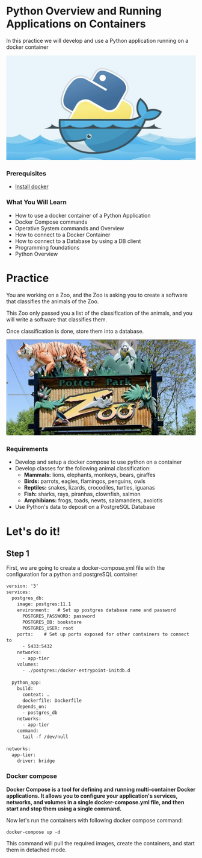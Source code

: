 # Python Overview and Running Applications on Containers

In this practice we will develop and use a Python application running on a docker container

![Docker-Python](documentation_images/docker-python.png)

### Prerequisites
* [Install docker](https://docs.docker.com/engine/install/) 

### What You Will Learn
- How to use a docker container of a Python Application
- Docker Compose commands
- Operative System commands and Overview
- How to connect to a Docker Container
- How to connect to a Database by using a DB client
- Programming foundations
- Python Overview

# Practice

You are working on a Zoo, and the Zoo is asking you to create a software that classifies the animals of the Zoo.

This Zoo only passed you a list of the classification of the animals, and you will write a software that classifies them.

Once classification is done, store them into a database.

![img](documentation_images/zoo.png)


### Requirements
* Develop and setup a docker compose to use python on a container
* Develop classes for the following animal classification:
  * **Mammals:** lions, elephants, monkeys, bears, giraffes
  * **Birds:** parrots, eagles, flamingos, penguins, owls
  * **Reptiles:** snakes, lizards, crocodiles, turtles, iguanas
  * **Fish:** sharks, rays, piranhas, clownfish, salmon
  * **Amphibians:** frogs, toads, newts, salamanders, axolotls
* Use Python's data to deposit on a PostgreSQL Database

# Let's do it!


## Step 1

First, we are going to create a docker-compose.yml file with the configuration for a python and postgreSQL container

```
version: '3'
services:
  postgres_db:
    image: postgres:11.1
    environment:   # Set up postgres database name and password
      POSTGRES_PASSWORD: password
      POSTGRES_DB: bookstore
      POSTGRES_USER: root
    ports:    # Set up ports exposed for other containers to connect to
      - 5433:5432
    networks:
      - app-tier
    volumes:
      - ./postgres:/docker-entrypoint-initdb.d

  python_app:
    build:
      context: .
      dockerfile: Dockerfile
    depends_on:
      - postgres_db
    networks:
      - app-tier
    command:
      tail -f /dev/null

networks:
  app-tier:
    driver: bridge
```

### Docker compose
**Docker Compose is a tool for defining and running multi-container Docker applications. It allows you to configure your application's services, networks, and volumes in a single docker-compose.yml file, and then start and stop them using a single command.**

Now let's run the containers with following docker compose command:

```
docker-compose up -d
```

This command will pull the required images, create the containers, and start them in detached mode.
